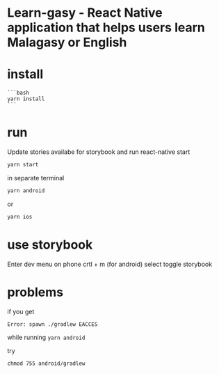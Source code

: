 # Learn-gasy - React Native application that helps users learn Malagasy or English


# install

    ```bash
    yarn install
    ```



# run

Update stories availabe for storybook and run react-native start

```bash
yarn start
```

in separate terminal

```bash
yarn android
```

or 

```bash
yarn ios
```

# use storybook

Enter dev menu on phone crtl + m (for android) select toggle storybook


# problems

if you get 

```bash
Error: spawn ./gradlew EACCES
 ```

while running `yarn android`

try

```
chmod 755 android/gradlew 
```
